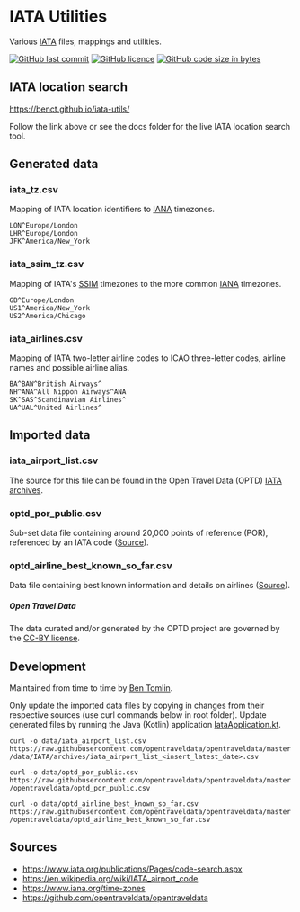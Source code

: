 # IATA Utilities
Various [IATA](https://www.iata.org/) files, mappings and utilities.

[![GitHub last commit](https://img.shields.io/github/last-commit/benct/iata-utils.svg)](https://github.com/benct/iata-utils)
[![GitHub licence](https://img.shields.io/github/license/benct/iata-utils.svg)](https://github.com/benct/iata-utils/blob/master/LICENCE)
[![GitHub code size in bytes](https://img.shields.io/github/languages/code-size/benct/iata-utils.svg)](https://github.com/benct/iata-utils)


## IATA location search

https://benct.github.io/iata-utils/

Follow the link above or see the docs folder for the live IATA location search tool.

## Generated data

### iata_tz.csv
Mapping of IATA location identifiers to [IANA](https://www.iana.org/time-zones) timezones.
```
LON^Europe/London
LHR^Europe/London
JFK^America/New_York
```

### iata_ssim_tz.csv
Mapping of IATA's [SSIM](https://www.iata.org/publications/store/Pages/standard-schedules-information.aspx) timezones to the
more common [IANA](https://www.iana.org/time-zones) timezones.
```
GB^Europe/London
US1^America/New_York
US2^America/Chicago
```

### iata_airlines.csv
Mapping of IATA two-letter airline codes to ICAO three-letter codes, airline names and possible airline alias.
```
BA^BAW^British Airways^
NH^ANA^All Nippon Airways^ANA
SK^SAS^Scandinavian Airlines^
UA^UAL^United Airlines^
```

## Imported data

### iata_airport_list.csv
The source for this file can be found in the Open Travel Data (OPTD) [IATA archives](https://github.com/opentraveldata/opentraveldata/tree/master/data/IATA/archives).

### optd_por_public.csv
Sub-set data file containing around 20,000 points of reference (POR), referenced by an IATA code ([Source](https://github.com/opentraveldata/opentraveldata/blob/master/opentraveldata/optd_por_public.csv)).

### optd_airline_best_known_so_far.csv
Data file containing best known information and details on airlines ([Source](https://github.com/opentraveldata/opentraveldata/blob/master/opentraveldata/optd_airline_best_known_so_far.csv)).

##### Open Travel Data
The data curated and/or generated by the OPTD project are governed by the [CC-BY license](http://creativecommons.org/licenses/by/4.0/).


## Development
Maintained from time to time by [Ben Tomlin](https://github.com/benct).

Only update the imported data files by copying in changes from their respective sources (use curl commands below in root folder).
Update generated files by running the Java (Kotlin) application [IataApplication.kt](https://github.com/benct/iata-utils/blob/master/src/main/java/no/tomlin/iata/IataApplication.kt).

`curl -o data/iata_airport_list.csv https://raw.githubusercontent.com/opentraveldata/opentraveldata/master/data/IATA/archives/iata_airport_list_<insert_latest_date>.csv`

`curl -o data/optd_por_public.csv https://raw.githubusercontent.com/opentraveldata/opentraveldata/master/opentraveldata/optd_por_public.csv`

`curl -o data/optd_airline_best_known_so_far.csv https://raw.githubusercontent.com/opentraveldata/opentraveldata/master/opentraveldata/optd_airline_best_known_so_far.csv`

## Sources
- https://www.iata.org/publications/Pages/code-search.aspx
- https://en.wikipedia.org/wiki/IATA_airport_code
- https://www.iana.org/time-zones
- https://github.com/opentraveldata/opentraveldata
